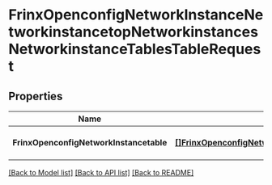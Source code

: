 # FrinxOpenconfigNetworkInstanceNetworkinstancetopNetworkinstancesNetworkinstanceTablesTableRequest

## Properties
Name | Type | Description | Notes
------------ | ------------- | ------------- | -------------
**FrinxOpenconfigNetworkInstancetable** | [**[]FrinxOpenconfigNetworkInstanceNetworkinstancetopNetworkinstancesNetworkinstanceTablesTable**](frinx.openconfig.network.instance.networkinstancetop.networkinstances.networkinstance.tables.Table.md) |  | [optional] [default to null]

[[Back to Model list]](../README.md#documentation-for-models) [[Back to API list]](../README.md#documentation-for-api-endpoints) [[Back to README]](../README.md)


